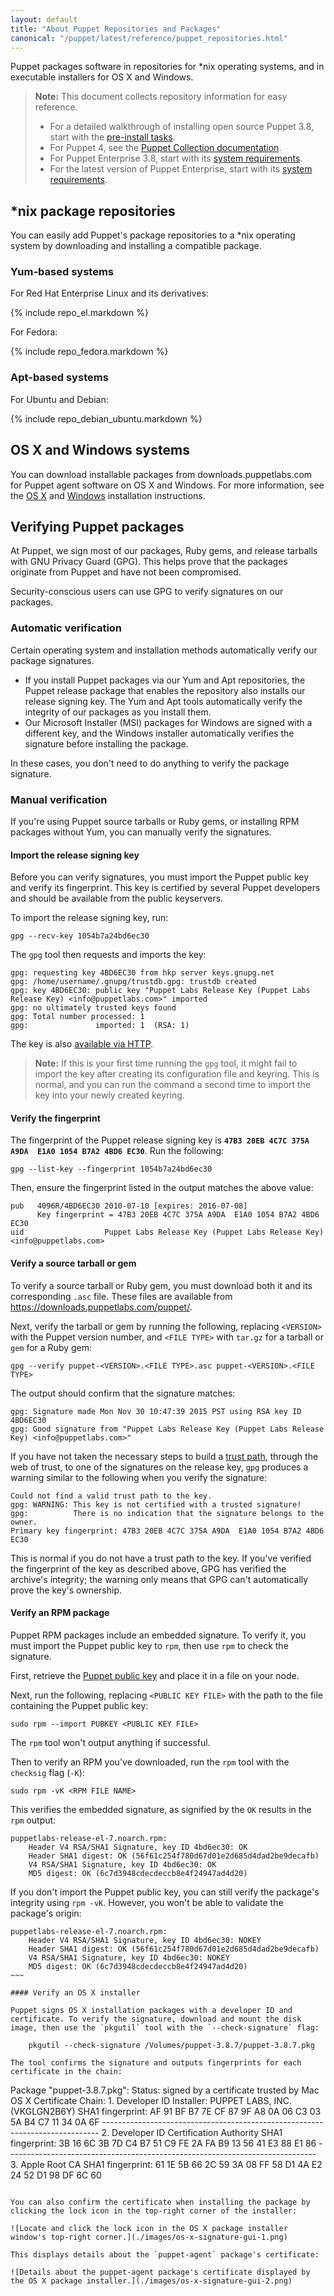 ```yaml
---
layout: default
title: "About Puppet Repositories and Packages"
canonical: "/puppet/latest/reference/puppet_repositories.html"
---
```


Puppet packages software in repositories for *nix operating systems, and in executable installers for OS X and Windows.

> **Note:** This document collects repository information for easy reference.
> -   For a detailed walkthrough of installing open source Puppet 3.8, start with the [pre-install tasks](./pre_install.html).
> -   For Puppet 4, see the [Puppet Collection documentation](/puppet/latest/reference/puppet_collections.html).
> -   For Puppet Enterprise 3.8, start with its [system requirements](/pe/3.8/install_system_requirements.html).
> -   For the latest version of Puppet Enterprise, start with its [system requirements]({{pe}}/install_system_requirements.html).

## *nix package repositories

You can easily add Puppet's package repositories to a *nix operating system by downloading and installing a compatible package.

### Yum-based systems

For Red Hat Enterprise Linux and its derivatives:

{% include repo_el.markdown %}

For Fedora:

{% include repo_fedora.markdown %}

### Apt-based systems

For Ubuntu and Debian:

{% include repo_debian_ubuntu.markdown %}

## OS X and Windows systems

You can download installable packages from downloads.puppetlabs.com for Puppet agent software on OS X and Windows. For more information, see the [OS X](./install_osx.html) and [Windows](./install_windows.html) installation instructions.

## Verifying Puppet packages

At Puppet, we sign most of our packages, Ruby gems, and release tarballs with GNU Privacy Guard (GPG). This helps prove that the packages originate from Puppet and have not been compromised.

Security-conscious users can use GPG to verify signatures on our packages.

### Automatic verification

Certain operating system and installation methods automatically verify our package signatures.

-   If you install Puppet packages via our Yum and Apt repositories, the Puppet release package that enables the repository also installs our release signing key. The Yum and Apt tools automatically verify the integrity of our packages as you install them.
-   Our Microsoft Installer (MSI) packages for Windows are signed with a different key, and the Windows installer automatically verifies the signature before installing the package.

In these cases, you don't need to do anything to verify the package signature.

### Manual verification

If you're using Puppet source tarballs or Ruby gems, or installing RPM packages without Yum, you can manually verify the signatures.

#### Import the release signing key

Before you can verify signatures, you must import the Puppet public key and verify its fingerprint. This key is certified by several Puppet developers and should be available from the public keyservers.

To import the release signing key, run:

    gpg --recv-key 1054b7a24bd6ec30

The `gpg` tool then requests and imports the key:

    gpg: requesting key 4BD6EC30 from hkp server keys.gnupg.net
    gpg: /home/username/.gnupg/trustdb.gpg: trustdb created
    gpg: key 4BD6EC30: public key "Puppet Labs Release Key (Puppet Labs Release Key) <info@puppetlabs.com>" imported
    gpg: no ultimately trusted keys found
    gpg: Total number processed: 1
    gpg:               imported: 1  (RSA: 1)

The key is also [available via HTTP](http://pool.sks-keyservers.net:11371/pks/lookup?op=get&search=0x1054B7A24BD6EC30).

> **Note:** If this is your first time running the `gpg` tool, it might fail to import the key after creating its configuration file and keyring. This is normal, and you can run the command a second time to import the key into your newly created keyring.

#### Verify the fingerprint

The fingerprint of the Puppet release signing key is **`47B3 20EB 4C7C 375A A9DA  E1A0 1054 B7A2 4BD6 EC30`**. Run the following:

    gpg --list-key --fingerprint 1054b7a24bd6ec30

Then, ensure the fingerprint listed in the output matches the above value:

    pub   4096R/4BD6EC30 2010-07-10 [expires: 2016-07-08]
          Key fingerprint = 47B3 20EB 4C7C 375A A9DA  E1A0 1054 B7A2 4BD6 EC30
    uid                  Puppet Labs Release Key (Puppet Labs Release Key) <info@puppetlabs.com>

#### Verify a source tarball or gem

To verify a source tarball or Ruby gem, you must download both it and its corresponding `.asc` file. These files are available from <https://downloads.puppetlabs.com/puppet/>.

Next, verify the tarball or gem by running the following, replacing `<VERSION>` with the Puppet version number, and `<FILE TYPE>` with `tar.gz` for a tarball or `gem` for a Ruby gem:

    gpg --verify puppet-<VERSION>.<FILE TYPE>.asc puppet-<VERSION>.<FILE TYPE>

The output should confirm that the signature matches:

    gpg: Signature made Mon Nov 30 10:47:39 2015 PST using RSA key ID 4BD6EC30
    gpg: Good signature from "Puppet Labs Release Key (Puppet Labs Release Key) <info@puppetlabs.com>"

If you have not taken the necessary steps to build a [trust path](https://www.gnupg.org/gph/en/manual/x334.html), through the web of trust, to one of the signatures on the release key, `gpg` produces a warning similar to the following when you verify the signature:

    Could not find a valid trust path to the key.
    gpg: WARNING: This key is not certified with a trusted signature!
    gpg:          There is no indication that the signature belongs to the owner.
    Primary key fingerprint: 47B3 20EB 4C7C 375A A9DA  E1A0 1054 B7A2 4BD6 EC30

This is normal if you do not have a trust path to the key. If you've verified the fingerprint of the key as described above, GPG has verified the archive's integrity; the warning only means that GPG can't automatically prove the key's ownership.

#### Verify an RPM package

Puppet RPM packages include an embedded signature. To verify it, you must import the Puppet public key to `rpm`, then use `rpm` to check the signature.

First, retrieve the [Puppet public key](http://pool.sks-keyservers.net:11371/pks/lookup?op=get&search=0x1054B7A24BD6EC30) and place it in a file on your node.

Next, run the following, replacing `<PUBLIC KEY FILE>` with the path to the file containing the Puppet public key:

    sudo rpm --import PUBKEY <PUBLIC KEY FILE>

The `rpm` tool won't output anything if successful.

Then to verify an RPM you've downloaded, run the `rpm` tool with the `checksig` flag (`-K`):

    sudo rpm -vK <RPM FILE NAME>

This verifies the embedded signature, as signified by the `OK` results in the `rpm` output:

```
puppetlabs-release-el-7.noarch.rpm:
    Header V4 RSA/SHA1 Signature, key ID 4bd6ec30: OK
    Header SHA1 digest: OK (56f61c254f780d67d01e2d685d4dad2be9decafb)
    V4 RSA/SHA1 Signature, key ID 4bd6ec30: OK
    MD5 digest: OK (6c7d3948cdecdeccb8e4f24947ad4d20)
```

If you don't import the Puppet public key, you can still verify the package's integrity using `rpm -vK`. However, you won't be able to validate the package's origin:

```
puppetlabs-release-el-7.noarch.rpm:
    Header V4 RSA/SHA1 Signature, key ID 4bd6ec30: NOKEY
    Header SHA1 digest: OK (56f61c254f780d67d01e2d685d4dad2be9decafb)
    V4 RSA/SHA1 Signature, key ID 4bd6ec30: NOKEY
    MD5 digest: OK (6c7d3948cdecdeccb8e4f24947ad4d20)
~~~

#### Verify an OS X installer

Puppet signs OS X installation packages with a developer ID and certificate. To verify the signature, download and mount the disk image, then use the `pkgutil` tool with the `--check-signature` flag:

    pkgutil --check-signature /Volumes/puppet-3.8.7/puppet-3.8.7.pkg

The tool confirms the signature and outputs fingerprints for each certificate in the chain:

```
Package "puppet-3.8.7.pkg":
   Status: signed by a certificate trusted by Mac OS X
   Certificate Chain:
    1. Developer ID Installer: PUPPET LABS, INC. (VKGLGN2B6Y)
       SHA1 fingerprint: AF 91 BF B7 7E CF 87 9F A8 0A 06 C3 03 5A B4 C7 11 34 0A 6F
       -----------------------------------------------------------------------------
    2. Developer ID Certification Authority
       SHA1 fingerprint: 3B 16 6C 3B 7D C4 B7 51 C9 FE 2A FA B9 13 56 41 E3 88 E1 86
       -----------------------------------------------------------------------------
    3. Apple Root CA
       SHA1 fingerprint: 61 1E 5B 66 2C 59 3A 08 FF 58 D1 4A E2 24 52 D1 98 DF 6C 60
```

You can also confirm the certificate when installing the package by clicking the lock icon in the top-right corner of the installer:

![Locate and click the lock icon in the OS X package installer window's top-right corner.](./images/os-x-signature-gui-1.png)

This displays details about the `puppet-agent` package's certificate:

![Details about the puppet-agent package's certificate displayed by the OS X package installer.](./images/os-x-signature-gui-2.png)
